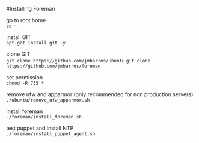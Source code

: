 #Installing Foreman


go to root home  
`cd ~`

install GIT  
`apt-get install git -y`

clone GIT  
`git clone https://github.com/jmbarros/ubuntu`
`git clone https://github.com/jmbarros/foreman`

set permission  
`chmod -R 755 *`

remove ufw and apparmor (only recommended for non production servers)  
`./ubuntu/remove_ufw_apparmor.sh`
  
install foreman  
`./foreman/install_foreman.sh`  

test puppet and install NTP  
`./foreman/install_puppet_agent.sh`

